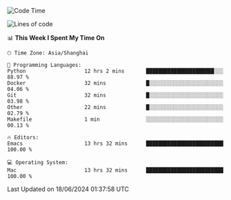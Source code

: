 <!--START_SECTION:waka-->
![Code Time](http://img.shields.io/badge/Code%20Time-2%2C013%20hrs%206%20mins-blue)

![Lines of code](https://img.shields.io/badge/From%20Hello%20World%20I%27ve%20Written-308.1%20thousand%20lines%20of%20code-blue)

📊 **This Week I Spent My Time On** 

```text
🕑︎ Time Zone: Asia/Shanghai

💬 Programming Languages: 
Python                   12 hrs 2 mins       ██████████████████████░░░   88.97 % 
Docker                   32 mins             █░░░░░░░░░░░░░░░░░░░░░░░░   04.06 % 
Git                      32 mins             █░░░░░░░░░░░░░░░░░░░░░░░░   03.98 % 
Other                    22 mins             █░░░░░░░░░░░░░░░░░░░░░░░░   02.79 % 
Makefile                 1 min               ░░░░░░░░░░░░░░░░░░░░░░░░░   00.13 % 

🔥 Editors: 
Emacs                    13 hrs 32 mins      █████████████████████████   100.00 % 

💻 Operating System: 
Mac                      13 hrs 32 mins      █████████████████████████   100.00 % 
```


 Last Updated on 18/06/2024 01:37:58 UTC
<!--END_SECTION:waka-->
